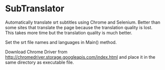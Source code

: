 # SubTranslator

Automatically translate srt subtitles using Chrome and Selenium. Better than some sites that translate the page because the translation quality is lost. This takes more time but the translation quality is much better.

Set the srt file names and languages in Main() method.

Download Chrome Driver from http://chromedriver.storage.googleapis.com/index.html and place it in the same directory as executable file.
